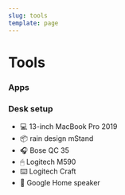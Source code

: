 ```yaml
---
slug: tools
template: page
---
```


<style>
    h1 {
        border-bottom-width: 0px;
    }
</style>

# Tools

### Apps

### Desk setup

- 💻 13-inch MacBook Pro 2019
- 📦 rain design mStand
- 🎧 Bose QC 35
- 🖱 Logitech M590
- ⌨️ Logitech Craft
- 🗿 Google Home speaker 
